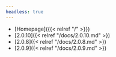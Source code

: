 ```yaml
---
headless: true
---
```


- [Homepage]({{< relref "/" >}})
- [2.0.10]({< relref "/docs/2.0.10.md" >})
- [2.0.8]({< relref "/docs/2.0.8.md" >})
- [2.0.9]({< relref "/docs/2.0.9.md" >})

